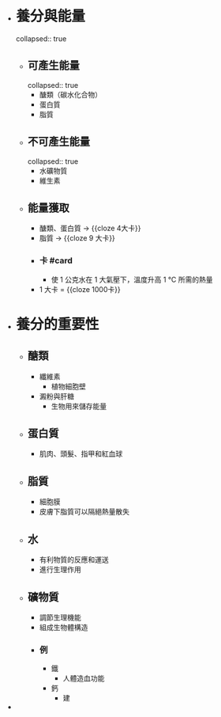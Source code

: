 - # 養分與能量
  collapsed:: true
	- ## 可產生能量
	  collapsed:: true
		- 醣類（碳水化合物）
		- 蛋白質
		- 脂質
	- ## 不可產生能量
	  collapsed:: true
		- 水礦物質
		- 維生素
	- ## 能量獲取
		- 醣類、蛋白質 -> {{cloze 4大卡}}
		- 脂質 -> {{cloze 9 大卡}}
		- ### 卡 #card
			- 使 1 公克水在 1 大氣壓下，溫度升高 1 °C 所需的熱量
		- 1 大卡 = {{cloze 1000卡}}
- # 養分的重要性
	- ## 醣類
		- 纖維素
			- 植物細胞壁
		- 澱粉與肝糖
			- 生物用來儲存能量
	- ## 蛋白質
		- 肌肉、頭髮、指甲和紅血球
	- ## 脂質
		- 細胞膜
		- 皮膚下脂質可以隔絕熱量散失
	- ## 水
		- 有利物質的反應和運送
		- 進行生理作用
	- ## 礦物質
		- 調節生理機能
		- 組成生物體構造
		- ### 例
			- 鐵
				- 人體造血功能
			- 鈣
				- 建
-